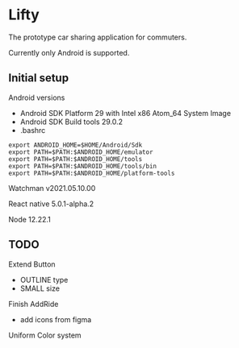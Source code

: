 # Lifty 

The prototype car sharing application for commuters.

Currently only Android is supported.
## Initial setup
Android versions
- Android SDK Platform 29 with Intel x86 Atom_64 System Image
- Android SDK Build tools 29.0.2
- .bashrc
```
export ANDROID_HOME=$HOME/Android/Sdk
export PATH=$PATH:$ANDROID_HOME/emulator
export PATH=$PATH:$ANDROID_HOME/tools
export PATH=$PATH:$ANDROID_HOME/tools/bin
export PATH=$PATH:$ANDROID_HOME/platform-tools
```

Watchman v2021.05.10.00

React native 5.0.1-alpha.2

Node 12.22.1


## TODO 

Extend Button
- OUTLINE type
- SMALL size

Finish AddRide

- add icons from figma

Uniform Color system